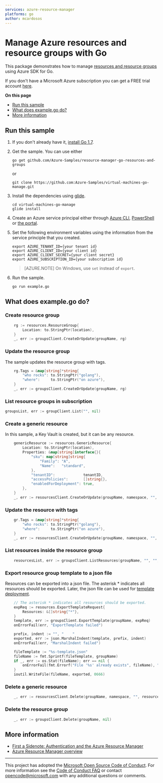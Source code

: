 ```yaml
---
services: azure-resource-manager
platforms: go
author: mcardosos
---
```


# Manage Azure resources and resource groups with Go

This package demonstrates how to manage [resources and resource groups](bhttps://azure.microsoft.com/documentation/articles/resource-group-overview/#resource-groups) using Azure SDK for Go.

If you don't have a Microsoft Azure subscription you can get a FREE trial account [here](https://azure.microsoft.com/pricing/free-trial).

**On this page**

- [Run this sample](#run)
- [What does example.go do?](#sample)
- [More information](#info)

<a id="run"></a>

## Run this sample

1. If you don't already have it, [install Go 1.7](https://golang.org/dl/).

1. Get the sample. You can use either

	```
	go get github.com/Azure-Samples/resource-manager-go-resources-and-groups
	```

	or

    ```
    git clone https://github.com:Azure-Samples/virtual-machines-go-manage.git
    ```

1. Install the dependencies using [glide](https://github.com/Masterminds/glide).

    ```
    cd virtual-machines-go-manage
    glide install
    ```

1. Create an Azure service principal either through
    [Azure CLI](https://azure.microsoft.com/documentation/articles/resource-group-authenticate-service-principal-cli/),
    [PowerShell](https://azure.microsoft.com/documentation/articles/resource-group-authenticate-service-principal/)
    or [the portal](https://azure.microsoft.com/documentation/articles/resource-group-create-service-principal-portal/).

1. Set the following environment variables using the information from the service principle that you created.

    ```
    export AZURE_TENANT_ID={your tenant id}
    export AZURE_CLIENT_ID={your client id}
    export AZURE_CLIENT_SECRET={your client secret}
    export AZURE_SUBSCRIPTION_ID={your subscription id}
    ```

    > [AZURE.NOTE] On Windows, use `set` instead of `export`.

1. Run the sample.

    ```
    go run example.go
    ```


<a id="sample"></a>

## What does example.go do?

### Create resource group

```go
	rg := resources.ResourceGroup{
		Location: to.StringPtr(location),
	}
	_, err := groupsClient.CreateOrUpdate(groupName, rg)
```

### Update the resource group

The sample updates the resource group with tags.

```go
	rg.Tags = &map[string]*string{
		"who rocks": to.StringPtr("golang"),
		"where":     to.StringPtr("on azure"),
	}
	_, err := groupsClient.CreateOrUpdate(groupName, rg)
```

### List resource groups in subscription

```go
groupsList, err := groupClient.List("", nil)
```

### Create a generic resource

In this sample, a Key Vault is created, but it can be any resource.

```go
	genericResource := resources.GenericResource{
		Location: to.StringPtr(location),
		Properties: &map[string]interface{}{
			"sku": map[string]string{
				"Family": "A",
				"Name":   "standard",
			},
			"tenantID":             tenantID,
			"accessPolicies":       []string{},
			"enabledForDeployment": true,
		},
	}
	_, err := resourcesClient.CreateOrUpdate(groupName, namespace, "", resourceType, resourceName, genericResource, nil)
```

### Update the resource with tags

```go
	gr.Tags = &map[string]*string{
		"who rocks": to.StringPtr("golang"),
		"where":     to.StringPtr("on azure"),
	}
	_, err := resourcesClient.CreateOrUpdate(groupName, namespace, "", resourceType, resourceName, gr, nil)
```

### List resources inside the resource group

```go
	resourcesList, err := groupsClient.ListResources(groupName, "", "", nil)
```

### Export resource group template to a json file

Resources can be exported into a json file. The asterisk * indicates all resources should be exported. Later, the json file can be used for [template deployment](https://github.com/Azure-Samples/resource-manager-go-template-deployment).

```go
	// The asterisk * indicates all resources should be exported.
	expReq := resources.ExportTemplateRequest{
		Resources: &[]string{"*"},
	}
	template, err := groupsClient.ExportTemplate(groupName, expReq)
	onErrorFail(err, "ExportTemplate failed")

	prefix, indent := "", "    "
	exported, err := json.MarshalIndent(template, prefix, indent)
	onErrorFail(err, "MarshalIndent failed")

	fileTemplate := "%s-template.json"
	fileName := fmt.Sprintf(fileTemplate, groupName)
	if _, err := os.Stat(fileName); err == nil {
		onErrorFail(fmt.Errorf("File '%s' already exists", fileName), "Saving JSON file failed")
	}
	ioutil.WriteFile(fileName, exported, 0666)
```

### Delete a generic resource

```go
	_, err := resourcesClient.Delete(groupName, namespace, "", resourceType, resourceName, nil)
```

### Delete the resource group

```go
	_, err := groupsClient.Delete(groupName, nil)
```

<a id="info"></a>

## More information

- [First a Sidenote: Authentication and the Azure Resource Manager](https://github.com/Azure/azure-sdk-for-go/tree/master/arm#first-a-sidenote-authentication-and-the-azure-resource-manager)
- [Azure Resource Manager overview](https://azure.microsoft.com/documentation/articles/resource-group-overview/)

***

This project has adopted the [Microsoft Open Source Code of Conduct](https://opensource.microsoft.com/codeofconduct/). For more information see the [Code of Conduct FAQ](https://opensource.microsoft.com/codeofconduct/faq/) or contact [opencode@microsoft.com](mailto:opencode@microsoft.com) with any additional questions or comments.